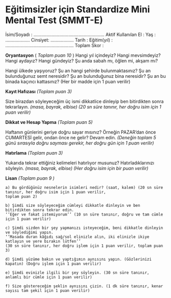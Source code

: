 # Eğitimsizler için Standardize Mini Mental Test (SMMT-E)

İsim/Soyadı : ....................................................... Aktif Kullanılan El :
Yaş : ................... Cinsiyet: .................. Tarih :
Eğitim(yıl) : ..................................................... Toplam Skor :

**Oryantasyon** ( _Toplam puan 10_ )
Hangi yıl içindeyiz?
Hangi mevsimdeyiz?
Hangi aydayız?
Hangi gündeyiz?
Şu anda sabah mı, öğlen mi, akşam mı?

Hangi ülkede yaşıyoruz?
Şu an hangi şehirde bulunmaktasınız?
Şu an bulunduğunuz semt neresidir?
Şu an bulunduğunuz bina neresidir?
Şu an bu binada kaçıncı kattasınız?
(Her bir madde için 1 puan verilir)

**Kayıt Hafızası** _(Toplam puan 3)_

Size birazdan söyleyeceğim üç ismi dikkatlice dinleyip ben bitirdikten sonra tekrarlayın. _(masa, bayrak, elbise)
(20 sn süre tanınır, her doğru isim için 1 puan verilir)_

**Dikkat ve Hesap Yapma** _(Toplam puan 5)_

Haftanın günlerini geriye doğru sayar mısınız? Örneğin PAZAR’dan önce CUMARTESİ gelir, ondan önce ne gelir?
Devam edin. _(Deneğin toplam 5 günü sırasıyla doğru sayması gerekir, her doğru gün için 1 puan verilir)_

**Hatırlama** _(Toplam puan 3)_

Yukarıda tekrar ettiğiniz kelimeleri hatırlıyor musunuz? Hatırladıklarınızı söyleyin. _(masa, bayrak, elbise)
(Her doğru isim için bir puan verilir)_

**Lisan** _(Toplam puan 9 )_

```
a) Bu gördüğünüz nesnelerin isimleri nedir? (saat, kalem) (20 sn süre tanınır, her doğru isim için 1 puan verilir,
toplam puan 2)
```
```
b) Şimdi size söyleyeceğim cümleyi dikkatle dinleyin ve ben bitirdikten sonra tekrar edin.
‘’Eğer ve fakat istemiyorum’’ (10 sn süre tanınır, doğru ve tam cümle için 1 puan verilir)
```
```
c) Şimdi sizden bir şey yapmanızı isteyeceğim, beni dikkatle dinleyin ve söylediğimi yapın.
‘’Masada duran kâğıdı sağ/sol elinizle alın, iki elinizle ikiye katlayın ve yere bırakın lütfen’’
(30 sn süre tanınır, her doğru işlem için 1 puan verilir, toplam puan 3)
```
```
d) Şimdi yüzüme bakın ve yaptığımın aynısını yapın. (Gözlerinizi kapatın) (Doğru işlem için 1 puan verilir)
```
```
e) Şimdi evinizle ilgili bir şey söyleyin. (30 sn süre tanınır, anlamlı bir cümle için 1 puan verilir)
```
```
f) Size göstereceğim şeklin aynısını çizin. (1 dk süre tanınır, kenar sayısı tam şekil için 1 puan verilir)
```


